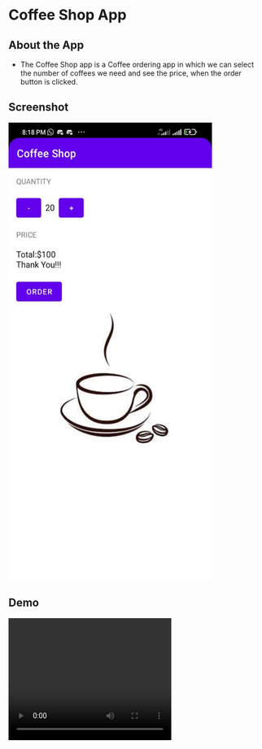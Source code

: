 # Coffee Shop App

## About the App
- The Coffee Shop app is a Coffee ordering app in which we can select the number of coffees we need and see the price, when the order button is clicked.

## Screenshot


<img src="https://github.com/milandeepak/Coffee_Shop_App/blob/791039121c6cf2d5e6cee39226f4c1a2b6a06071/CoffeeAppSS.jpg" alt="Coffee App" style="width:400px;height:900px;">

## Demo

<video width="320" height="240" controls>
  <source src="https://github.com/milandeepak/Coffee_Shop_App/blob/791039121c6cf2d5e6cee39226f4c1a2b6a06071/Demo.mp4" type="video/mp4">
 
Your browser does not support the video tag.
</video>

## This App was created by following the free [Udacity Course](https://learn.udacity.com/courses/ud836)


